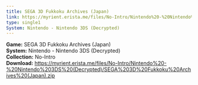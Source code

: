```yaml
---
title: SEGA 3D Fukkoku Archives (Japan)
link: https://myrient.erista.me/files/No-Intro/Nintendo%20-%20Nintendo%203DS%20(Decrypted)/SEGA%203D%20Fukkoku%20Archives%20(Japan).zip
type: single1
System: Nintendo - Nintendo 3DS (Decrypted)
---
```

<b>Game:</b> SEGA 3D Fukkoku Archives (Japan)<br>
<b>System:</b> Nintendo - Nintendo 3DS (Decrypted)<br>
<b>Collection:</b> No-Intro<br>
<b>Download:</b> https://myrient.erista.me/files/No-Intro/Nintendo%20-%20Nintendo%203DS%20(Decrypted)/SEGA%203D%20Fukkoku%20Archives%20(Japan).zip